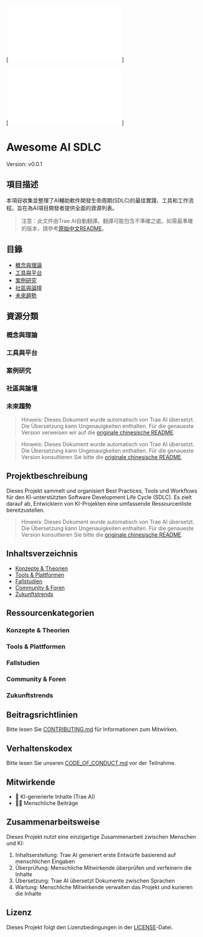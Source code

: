 [![徽章信息](./docs/shared/badges.md)]

[![语言选择](./docs/shared/links.md)]

# Awesome AI SDLC
Version: v0.0.1

## 項目描述

本項目收集並整理了AI輔助軟件開發生命周期(SDLC)的最佳實踐、工具和工作流程。旨在為AI項目開發者提供全面的資源列表。

> 注意：此文件由Trae AI自動翻譯。翻譯可能包含不準確之處。如需最準確的版本，請參考[原始中文README](../../README.md)。

## 目錄

- [概念與理論](#概念與理論)
- [工具與平台](#工具與平台)
- [案例研究](#案例研究)
- [社區與論壇](#社區與論壇)
- [未來趨勢](#未來趨勢)

## 資源分類

### 概念與理論

### 工具與平台

### 案例研究

### 社區與論壇

### 未來趨勢

> Hinweis: Dieses Dokument wurde automatisch von Trae AI übersetzt. Die Übersetzung kann Ungenauigkeiten enthalten. Für die genaueste Version verweisen wir auf die [originale chinesische README](../../README.md).

> Hinweis: Dieses Dokument wurde automatisch von Trae AI übersetzt. Die Übersetzung kann Ungenauigkeiten enthalten. Für die genaueste Version konsultieren Sie bitte die [originale chinesische README](../../README.md).

## Projektbeschreibung

Dieses Projekt sammelt und organisiert Best Practices, Tools und Workflows für den KI-unterstützten Software Development Life Cycle (SDLC). Es zielt darauf ab, Entwicklern von KI-Projekten eine umfassende Ressourcenliste bereitzustellen.

> Hinweis: Dieses Dokument wurde automatisch von Trae AI übersetzt. Die Übersetzung kann Ungenauigkeiten enthalten. Für die genaueste Version konsultieren Sie bitte die [originale chinesische README](../../README.md).

## Inhaltsverzeichnis

- [Konzepte & Theorien](#konzepte--theorien)
- [Tools & Plattformen](#tools--plattformen)
- [Fallstudien](#fallstudien)
- [Community & Foren](#community--foren)
- [Zukunftstrends](#zukunftstrends)

## Ressourcenkategorien

### Konzepte & Theorien

### Tools & Plattformen

### Fallstudien

### Community & Foren

### Zukunftstrends

## Beitragsrichtlinien

Bitte lesen Sie [CONTRIBUTING.md](CONTRIBUTING.md) für Informationen zum Mitwirken.

## Verhaltenskodex

Bitte lesen Sie unseren [CODE_OF_CONDUCT.md](CODE_OF_CONDUCT.md) vor der Teilnahme.

## Mitwirkende

- 🤖 KI-generierte Inhalte (Trae AI)
- 🧑‍💻 Menschliche Beiträge

## Zusammenarbeitsweise

Dieses Projekt nutzt eine einzigartige Zusammenarbeit zwischen Menschen und KI:
1. Inhaltserstellung: Trae AI generiert erste Entwürfe basierend auf menschlichen Eingaben
2. Überprüfung: Menschliche Mitwirkende überprüfen und verfeinern die Inhalte
3. Übersetzung: Trae AI übersetzt Dokumente zwischen Sprachen
4. Wartung: Menschliche Mitwirkende verwalten das Projekt und kurieren die Inhalte

## Lizenz

Dieses Projekt folgt den Lizenzbedingungen in der [LICENSE](LICENSE)-Datei.